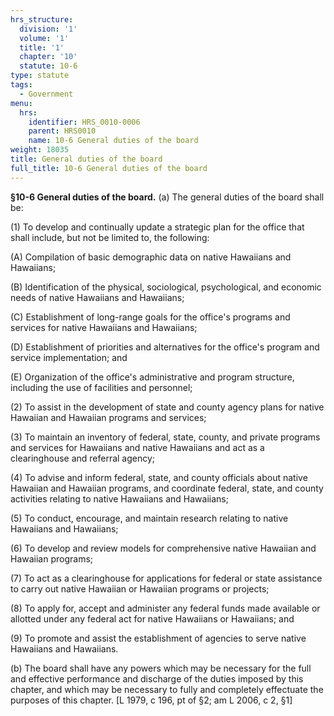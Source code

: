 ```yaml
---
hrs_structure:
  division: '1'
  volume: '1'
  title: '1'
  chapter: '10'
  statute: 10-6
type: statute
tags:
  - Government
menu:
  hrs:
    identifier: HRS_0010-0006
    parent: HRS0010
    name: 10-6 General duties of the board
weight: 18035
title: General duties of the board
full_title: 10-6 General duties of the board
---
```

**§10-6 General duties of the board.** (a) The general duties of the board shall be:

(1) To develop and continually update a strategic plan for the office that shall include, but not be limited to, the following:

(A) Compilation of basic demographic data on native Hawaiians and Hawaiians;

(B) Identification of the physical, sociological, psychological, and economic needs of native Hawaiians and Hawaiians;

(C) Establishment of long-range goals for the office's programs and services for native Hawaiians and Hawaiians;

(D) Establishment of priorities and alternatives for the office's program and service implementation; and

(E) Organization of the office's administrative and program structure, including the use of facilities and personnel;

(2) To assist in the development of state and county agency plans for native Hawaiian and Hawaiian programs and services;

(3) To maintain an inventory of federal, state, county, and private programs and services for Hawaiians and native Hawaiians and act as a clearinghouse and referral agency;

(4) To advise and inform federal, state, and county officials about native Hawaiian and Hawaiian programs, and coordinate federal, state, and county activities relating to native Hawaiians and Hawaiians;

(5) To conduct, encourage, and maintain research relating to native Hawaiians and Hawaiians;

(6) To develop and review models for comprehensive native Hawaiian and Hawaiian programs;

(7) To act as a clearinghouse for applications for federal or state assistance to carry out native Hawaiian or Hawaiian programs or projects;

(8) To apply for, accept and administer any federal funds made available or allotted under any federal act for native Hawaiians or Hawaiians; and

(9) To promote and assist the establishment of agencies to serve native Hawaiians and Hawaiians.

(b) The board shall have any powers which may be necessary for the full and effective performance and discharge of the duties imposed by this chapter, and which may be necessary to fully and completely effectuate the purposes of this chapter. [L 1979, c 196, pt of §2; am L 2006, c 2, §1]